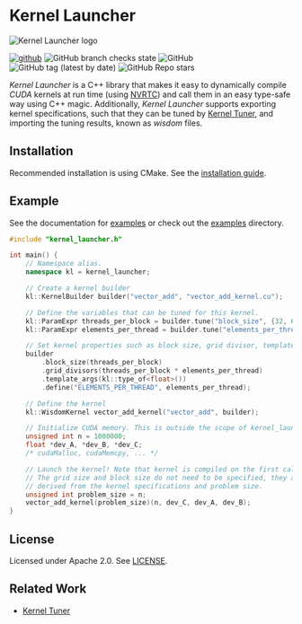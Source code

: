 # Kernel Launcher

![Kernel Launcher logo](https://kerneltuner.github.io/kernel_launcher/_images/logo.png)


[![github](https://img.shields.io/badge/github-repo-000.svg?logo=github&labelColor=gray&color=blue)](https://github.com/KernelTuner/kernel_launcher/)
![GitHub branch checks state](https://img.shields.io/github/checks-status/KernelTuner/kernel_launcher/master)
![GitHub](https://img.shields.io/github/license/KernelTuner/kernel_launcher)
![GitHub tag (latest by date)](https://img.shields.io/github/v/tag/KernelTuner/kernel_launcher)
![GitHub Repo stars](https://img.shields.io/github/stars/KernelTuner/kernel_launcher?style=social)




_Kernel Launcher_ is a C++ library that makes it easy to dynamically compile _CUDA_ kernels at run time (using [NVRTC](https://docs.nvidia.com/cuda/nvrtc/index.html)) and call them in an easy type-safe way using C++ magic.
Additionally, _Kernel Launcher_ supports exporting kernel specifications, such that they can be tuned by [Kernel Tuner](https://github.com/benvanwerkhoven/kernel_tuner), and importing the tuning results, known as _wisdom_ files.



## Installation

Recommended installation is using CMake. See the [installation guide](https://kerneltuner.github.io/kernel_launcher/install.html).

## Example

See the documentation for [examples](https://kerneltuner.github.io/kernel_launcher/example.html) or check out the [examples](https://github.com/KernelTuner/kernel_launcher/tree/master/examples) directory.

```cpp
#include "kernel_launcher.h"

int main() {
    // Namespace alias.
    namespace kl = kernel_launcher;

    // Create a kernel builder
    kl::KernelBuilder builder("vector_add", "vector_add_kernel.cu");

    // Define the variables that can be tuned for this kernel.
    kl::ParamExpr threads_per_block = builder.tune("block_size", {32, 64, 128, 256, 512, 1024});
    kl::ParamExpr elements_per_thread = builder.tune("elements_per_thread", {1, 2, 4, 8});

    // Set kernel properties such as block size, grid divisor, template arguments, etc.
    builder
        .block_size(threads_per_block)
        .grid_divisors(threads_per_block * elements_per_thread)
        .template_args(kl::type_of<float>())
        .define("ELEMENTS_PER_THREAD", elements_per_thread);

    // Define the kernel
    kl::WisdomKernel vector_add_kernel("vector_add", builder);

    // Initialize CUDA memory. This is outside the scope of kernel_launcher.
    unsigned int n = 1000000;
    float *dev_A, *dev_B, *dev_C;
    /* cudaMalloc, cudaMemcpy, ... */

    // Launch the kernel! Note that kernel is compiled on the first call.
    // The grid size and block size do not need to be specified, they are
    // derived from the kernel specifications and problem size.
    unsigned int problem_size = n;
    vector_add_kernel(problem_size)(n, dev_C, dev_A, dev_B);
}

```

## License

Licensed under Apache 2.0. See [LICENSE](https://github.com/KernelTuner/kernel_launcher/blob/master/LICENSE).


## Related Work

* [Kernel Tuner](https://github.com/benvanwerkhoven/kernel_tuner)


